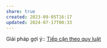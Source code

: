 ```yaml
---
share: true
created: 2023-09-05T16:17
updated: 2024-07-17T00:33
---
```

Giải pháp gợi ý:: [Tiếp cận theo quy luật](./Ti%E1%BA%BFp%20c%E1%BA%ADn%20theo%20quy%20lu%E1%BA%ADt.md)